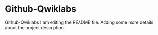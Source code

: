 # Github-Qwiklabs
Github-Qwiklabs
I am editing the README file. Adding some more details about the project description.

